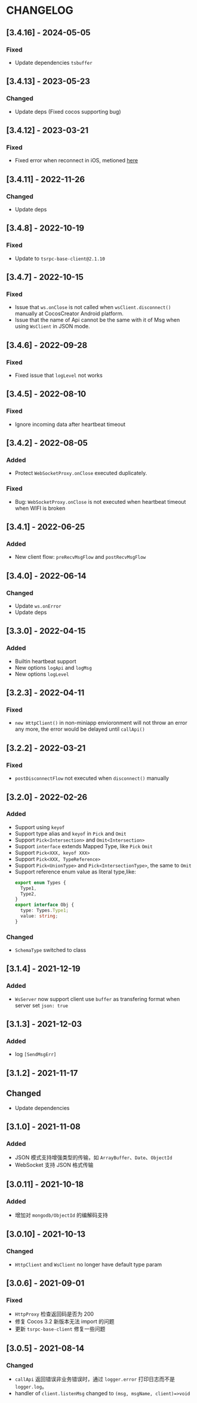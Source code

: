 # CHANGELOG

## [3.4.16] - 2024-05-05
### Fixed
- Update dependencies `tsbuffer`

## [3.4.13] - 2023-05-23
### Changed
- Update deps (Fixed cocos supporting bug)

## [3.4.12] - 2023-03-21

### Fixed

- Fixed error when reconnect in iOS, metioned [here](https://developers.weixin.qq.com/community/develop/doc/000400144bc200c468984764851c00)

## [3.4.11] - 2022-11-26

### Changed

- Update deps

## [3.4.8] - 2022-10-19

### Fixed

- Update to `tsrpc-base-client@2.1.10`

## [3.4.7] - 2022-10-15

### Fixed

- Issue that `ws.onClose` is not called when `wsClient.disconnect()` manually at CocosCreator Android platform.
- Issue that the name of Api cannot be the same with it of Msg when using `WsClient` in JSON mode.

## [3.4.6] - 2022-09-28

### Fixed

- Fixed issue that `logLevel` not works

## [3.4.5] - 2022-08-10

### Fixed

- Ignore incoming data after heartbeat timeout

## [3.4.2] - 2022-08-05

### Added

- Protect `WebSocketProxy.onClose` executed duplicately.

### Fixed

- Bug: `WebSocketProxy.onClose` is not executed when heartbeat timeout when WIFI is broken

## [3.4.1] - 2022-06-25

### Added

- New client flow: `preRecvMsgFlow` and `postRecvMsgFlow`

## [3.4.0] - 2022-06-14

### Changed

- Update `ws.onError`
- Update deps

## [3.3.0] - 2022-04-15

### Added

- Builtin heartbeat support
- New options `logApi` and `logMsg`
- New options `logLevel`

## [3.2.3] - 2022-04-11

### Fixed

- `new HttpClient()` in non-miniapp envioronment will not throw an error any more, the error would be delayed until `callApi()`

## [3.2.2] - 2022-03-21

### Fixed

- `postDisconnectFlow` not executed when `disconnect()` manually

## [3.2.0] - 2022-02-26

### Added

- Support using `keyof`
- Support type alias and `keyof` in `Pick` and `Omit`
- Support `Pick<Intersection>` and `Omit<Intersection>`
- Support `interface` extends Mapped Type, like `Pick` `Omit`
- Support `Pick<XXX, keyof XXX>`
- Support `Pick<XXX, TypeReference>`
- Support `Pick<UnionType>` and `Pick<IntersectionType>`, the same to `Omit`
- Support reference enum value as literal type,like:
  ```ts
  export enum Types {
    Type1,
    Type2,
  }
  export interface Obj {
    type: Types.Type1;
    value: string;
  }
  ```

### Changed

- `SchemaType` switched to class

## [3.1.4] - 2021-12-19

### Added

- `WsServer` now support client use `buffer` as transfering format when server set `json: true`

## [3.1.3] - 2021-12-03

### Added

- log `[SendMsgErr]`

## [3.1.2] - 2021-11-17

## Changed

- Update dependencies

## [3.1.0] - 2021-11-08

### Added

- JSON 模式支持增强类型的传输，如 `ArrayBuffer`、`Date`、`ObjectId`
- WebSocket 支持 JSON 格式传输

## [3.0.11] - 2021-10-18

### Added

- 增加对 `mongodb/ObjectId` 的编解码支持

## [3.0.10] - 2021-10-13

### Changed

- `HttpClient` and `WsClient` no longer have default type param

## [3.0.6] - 2021-09-01

### Fixed

- `HttpProxy` 检查返回码是否为 200
- 修复 Cocos 3.2 新版本无法 import 的问题
- 更新 `tsrpc-base-client` 修复一些问题

## [3.0.5] - 2021-08-14

### Changed

- `callApi` 返回错误非业务错误时，通过 `logger.error` 打印日志而不是 `logger.log`。
- handler of `client.listenMsg` changed to `(msg, msgName, client)=>void`
